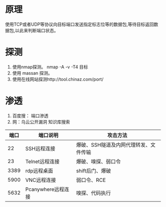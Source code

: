# 原理

使用TCP或者UDP等协议向目标端口发送指定标志位等的数据包,等待目标返回数据包,以此来判断端口状态。

# 探测

1. 使用nmap探测。 nmap -A -v -T4 目标
2. 使用 massan 探测。
3. 使用在线网站探测http://tool.chinaz.com/port/



# 渗透

1. 百度搜： 端口渗透
2. 网：乌云公开漏洞 知识库搜索

| 端口 | 端口说明           | 攻击方法                              |
| ---- | ------------------ | ------------------------------------- |
| 22   | SSH远程连接        | 爆破、SSH隧道及内网代理转发、文件传输 |
| 23   | Telnet远程连接     | 爆破、嗅探、弱口令                    |
| 3389 | rdp远程桌面        | shift后门、爆破                       |
| 5900 | VNC远程连接        | 弱口令、RCE                           |
| 5632 | Pcanywhere远程连接 | 嗅探、代码执行                        |

